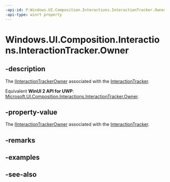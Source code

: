 ```yaml
---
-api-id: P:Windows.UI.Composition.Interactions.InteractionTracker.Owner
-api-type: winrt property
---
```


<!-- Property syntax
public Windows.UI.Composition.Interactions.IInteractionTrackerOwner Owner { get; }
-->

# Windows.UI.Composition.Interactions.InteractionTracker.Owner

## -description
The [IInteractionTrackerOwner](iinteractiontrackerowner.md) associated with the [InteractionTracker](interactiontracker.md).

Equivalent **WinUI 2 API for UWP**: [Microsoft.UI.Composition.Interactions.InteractionTracker.Owner](/windows/winui/api/microsoft.ui.composition.interactions.interactiontracker.owner).

## -property-value
The [IInteractionTrackerOwner](iinteractiontrackerowner.md) associated with the [InteractionTracker](interactiontracker.md).

## -remarks

## -examples

## -see-also
